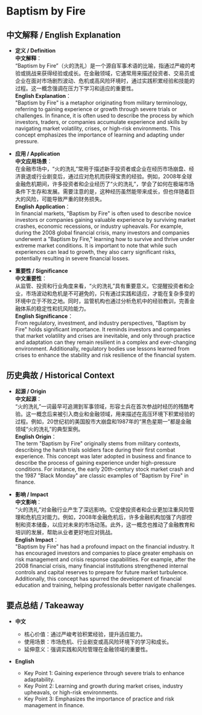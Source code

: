 # Baptism by Fire

## 中文解释 / English Explanation

* **定义 / Definition**  
  **中文解释**：  
  “Baptism by Fire”（火的洗礼）是一个源自军事术语的比喻，指通过严峻的考验或挑战来获得经验或成长。在金融领域，它通常用来描述投资者、交易员或企业在面对市场剧烈波动、危机或高风险环境时，通过实践积累经验和技能的过程。这一概念强调在压力下学习和适应的重要性。  
  **English Explanation**：  
  "Baptism by Fire" is a metaphor originating from military terminology, referring to gaining experience or growth through severe trials or challenges. In finance, it is often used to describe the process by which investors, traders, or companies accumulate experience and skills by navigating market volatility, crises, or high-risk environments. This concept emphasizes the importance of learning and adapting under pressure.

* **应用 / Application**  
  **中文应用场景**：  
  在金融市场中，“火的洗礼”常用于描述新手投资者或企业在经历市场崩盘、经济衰退或行业剧变后，通过应对危机而获得宝贵的经验。例如，2008年全球金融危机期间，许多投资者和企业经历了“火的洗礼”，学会了如何在极端市场条件下生存和发展。需要注意的是，这种经历虽然能带来成长，但也伴随着巨大的风险，可能导致严重的财务损失。  
  **English Application**：  
  In financial markets, "Baptism by Fire" is often used to describe novice investors or companies gaining valuable experience by surviving market crashes, economic recessions, or industry upheavals. For example, during the 2008 global financial crisis, many investors and companies underwent a "Baptism by Fire," learning how to survive and thrive under extreme market conditions. It is important to note that while such experiences can lead to growth, they also carry significant risks, potentially resulting in severe financial losses.

* **重要性 / Significance**  
  **中文重要性**：  
  从监管、投资和行业角度来看，“火的洗礼”具有重要意义。它提醒投资者和企业，市场波动和危机是不可避免的，只有通过实践和适应，才能在复杂多变的环境中立于不败之地。同时，监管机构也通过分析危机中的经验教训，完善金融体系的稳定性和抗风险能力。  
  **English Significance**：  
  From regulatory, investment, and industry perspectives, "Baptism by Fire" holds significant importance. It reminds investors and companies that market volatility and crises are inevitable, and only through practice and adaptation can they remain resilient in a complex and ever-changing environment. Additionally, regulatory bodies use lessons learned from crises to enhance the stability and risk resilience of the financial system.

## 历史典故 / Historical Context

* **起源 / Origin**  
  **中文起源**：  
  “火的洗礼”一词最早可追溯到军事领域，形容士兵在首次参战时经历的残酷考验。这一概念后来被引入商业和金融领域，用来描述在高压环境下积累经验的过程。例如，20世纪初的美国股市大崩盘和1987年的“黑色星期一”都是金融领域“火的洗礼”的典型案例。  
  **English Origin**：  
  The term "Baptism by Fire" originally stems from military contexts, describing the harsh trials soldiers face during their first combat experience. This concept was later adopted in business and finance to describe the process of gaining experience under high-pressure conditions. For instance, the early 20th-century stock market crash and the 1987 "Black Monday" are classic examples of "Baptism by Fire" in finance.

* **影响 / Impact**  
  **中文影响**：  
  “火的洗礼”对金融行业产生了深远影响。它促使投资者和企业更加注重风险管理和危机应对能力。例如，2008年金融危机后，许多金融机构加强了内部控制和资本储备，以应对未来的市场动荡。此外，这一概念也推动了金融教育和培训的发展，帮助从业者更好地应对挑战。  
  **English Impact**：  
  "Baptism by Fire" has had a profound impact on the financial industry. It has encouraged investors and companies to place greater emphasis on risk management and crisis response capabilities. For example, after the 2008 financial crisis, many financial institutions strengthened internal controls and capital reserves to prepare for future market turbulence. Additionally, this concept has spurred the development of financial education and training, helping professionals better navigate challenges.

## 要点总结 / Takeaway

* **中文**  
  - 核心价值：通过严峻考验积累经验，提升适应能力。  
  - 使用场景：市场危机、行业剧变或高风险环境下的学习和成长。  
  - 延伸意义：强调实践和风险管理在金融领域的重要性。  

* **English**  
  - Key Point 1: Gaining experience through severe trials to enhance adaptability.  
  - Key Point 2: Learning and growth during market crises, industry upheavals, or high-risk environments.  
  - Key Point 3: Emphasizes the importance of practice and risk management in finance.